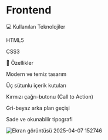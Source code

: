 # Frontend


💻 Kullanılan Teknolojiler

HTML5

CSS3

🎯 Özellikler

Modern ve temiz tasarım

Üç sütunlu içerik kutuları

Kırmızı çağrı-butonu (Call to Action)

Gri-beyaz arka plan geçişi

Sade ve okunabilir tipografi

![Ekran görüntüsü 2025-04-07 152746](https://github.com/user-attachments/assets/53da4e5d-987d-49b8-a026-5f61bb57e2cf)
